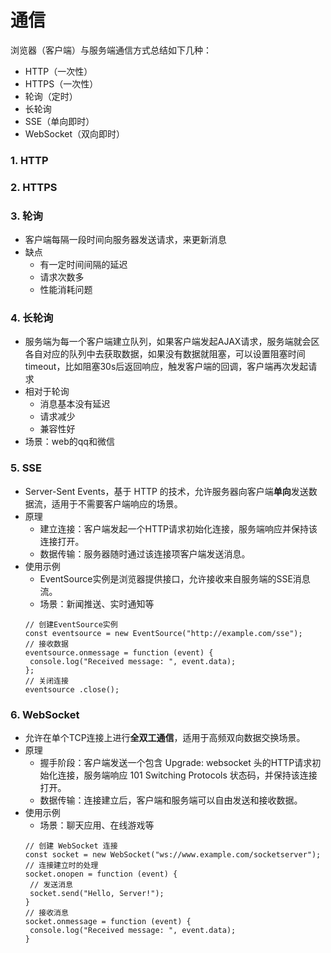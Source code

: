 # 通信

浏览器（客户端）与服务端通信方式总结如下几种：
+  HTTP（一次性）
+  HTTPS（一次性）
+  轮询（定时）
+  长轮询
+  SSE（单向即时）
+  WebSocket（双向即时）

### 1. HTTP

### 2. HTTPS

### 3. 轮询
+  客户端每隔一段时间向服务器发送请求，来更新消息
+  缺点
    *  有一定时间间隔的延迟
    *  请求次数多
    *  性能消耗问题
### 4. 长轮询
+  服务端为每一个客户端建立队列，如果客户端发起AJAX请求，服务端就会区各自对应的队列中去获取数据，如果没有数据就阻塞，可以设置阻塞时间timeout，比如阻塞30s后返回响应，触发客户端的回调，客户端再次发起请求
+  相对于轮询
    *  消息基本没有延迟
    *  请求减少
    *  兼容性好
+  场景：web的qq和微信

### 5. SSE
+  Server-Sent Events，基于 HTTP 的技术，允许服务器向客户端**单向**发送数据流，适用于不需要客户端响应的场景。
+  原理
    *  建立连接：客户端发起一个HTTP请求初始化连接，服务端响应并保持该连接打开。
    *  数据传输：服务器随时通过该连接项客户端发送消息。
+  使用示例
    *  EventSource实例是浏览器提供接口，允许接收来自服务端的SSE消息流。
    *  场景：新闻推送、实时通知等
    ```
    // 创建EventSource实例
    const eventsource = new EventSource("http://example.com/sse");
    // 接收数据
    eventsource.onmessage = function (event) {
     console.log("Received message: ", event.data);
    };
    // 关闭连接
    eventsource .close();
    ```

### 6. WebSocket
+  允许在单个TCP连接上进行**全双工通信**，适用于高频双向数据交换场景。
+  原理
    *  握手阶段：客户端发送一个包含 Upgrade: websocket 头的HTTP请求初始化连接，服务端响应 101 Switching Protocols 状态码，并保持该连接打开。
    *  数据传输：连接建立后，客户端和服务端可以自由发送和接收数据。
+  使用示例
    *  场景：聊天应用、在线游戏等
    ```
    // 创建 WebSocket 连接
    const socket = new WebSocket("ws://www.example.com/socketserver");
    // 连接建立时的处理
    socket.onopen = function (event) {
     // 发送消息
     socket.send("Hello, Server!");
    }
    // 接收消息
    socket.onmessage = function (event) {
     console.log("Received message: ", event.data);
    }
    ```



